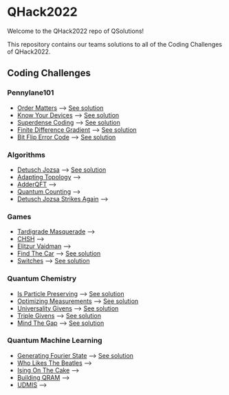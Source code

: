 # QHack2022
Welcome to the QHack2022 repo of QSolutions!

This repository contains our teams solutions to all of the Coding Challenges of QHack2022.

## Coding Challenges
### Pennylane101
* [Order Matters](./Coding_Challenges/pennylane101_100_OrderMatters_template/problem.pdf) --> [See solution](./Coding_Challenges/pennylane101_100_OrderMatters_template/pennylane101_100_OrderMatters.ipynb)
* [Know Your Devices](./Coding_Challenges/pennylane101_200_KnowYourDevices_template/problem.pdf) --> [See solution](./Coding_Challenges/pennylane101_200_KnowYourDevices_template/pennylane101_200_KnowYourDevices.ipynb)
* [Superdense Coding](./Coding_Challenges/pennylane101_300_superdense_coding_template/problem.pdf) --> [See solution](./Coding_Challenges/pennylane101_300_superdense_coding_template/pennylane101_300_superdense_coding.ipynb)
* [Finite Difference Gradient](./Coding_Challenges/pennylane101_400_FiniteDifferenceGradient_template/problem.pdf) --> [See solution](./Coding_Challenges/pennylane101_400_FiniteDifferenceGradient_template/pennylane101_400_FiniteDifferenceGradient.ipynb)
* [Bit Flip Error Code](./Coding_Challenges/pennylane101_500_BitflipErrorCode_template/problem.pdf) --> [See solution](./Coding_Challenges/pennylane101_500_BitflipErrorCode_template/pennylane101_500_BitFlipError.ipynb) 
### Algorithms
* [Detusch Jozsa](./Coding_Challenges/algorithms_100_DeutschJozsa_template/problem.pdf) --> [See solution](./Coding_Challenges/algorithms_100_DeutschJozsa_template/algorithms_100_DeutschJozsa.ipynb)
* [Adapting Topology](./Coding_Challenges/algorithms_200_AdaptingTopology_template/problem.pdf) --> 
* [AdderQFT](./Coding_Challenges/algorithms_300_AdderQFT_template/problem.pdf) --> 
* [Quantum Counting](./Coding_Challenges/algorithms_400_QuantumCounting_template/problem.pdf) --> 
* [Detusch Jozsa Strikes Again](./Coding_Challenges/algorithms_500_DetuschJozsaStrikesAgain_template/problem.pdf) --> 
### Games
* [Tardigrade Masquerade](./Coding_Challenges/games_100_TardigradeMasquerade_template/problem.pdf) --> 
* [CHSH](./Coding_Challenges/games_200_CHSH_template/problem.pdf) --> 
* [Elitzur Vaidman](./Coding_Challenges/games_300_Elitzur_Vaidman_template/problem.pdf) --> 
* [Find The Car](./Coding_Challenges/games_400_FindTheCar_template/problem.pdf) --> [See solution](./Coding_Challenges/games_400_FindTheCar.ipynb)
* [Switches](./Coding_Challenges/games_500_switches_template/problem.pdf) --> [See solution](./Coding_Challenges/games_500_switches.ipynb)
### Quantum Chemistry
* [Is Particle Preserving](./Coding_Challenges/qchem_100_IsParticlePreserving_template/problem.pdf) --> [See solution](./Coding_Challenges/qchem_100_IsParticlePreserving_template/qchem_100_IsParticlePreserving.ipynb)
* [Optimizing Measurements](./Coding_Challenges/qchem_200_OptimizingMeasurements_template/problem.pdf) --> [See solution](./Coding_Challenges/qchem_200_OptimizingMeasurements_template/qchem_200_OptimizingMeasurements.ipynb)
* [Universality Givens](./Coding_Challenges/qchem_300_Universality_Givens_template/problem.pdf) --> [See solution](./Coding_Challenges/qchem_300_Universality_Givens_template/qchem_300_UniversalityGivens.ipynb)
* [Triple Givens](./Coding_Challenges/qchem_400_Triple_Givens_template/problem.pdf) --> [See solution](./Coding_Challenges/qchem_400_Triple_Givens_template/qchem_400_TripleGivens.ipynb)
* [Mind The Gap](./Coding_Challenges/qchem_500_MindTheGap_template/problem.pdf) --> [See solution](./Coding_Challenges/qchem_500_MindTheGap_template/qchem_500_MindTheGap.ipynb)
### Quantum Machine Learning
* [Generating Fourier State](./Coding_Challenges/qml_100_GeneratingFourierState_template/problem.pdf) --> [See solution](./Coding_Challenges/qml_100_GeneratingFourierState_template/qml_100_GeneratingFourierState.ipynb)
* [Who Likes The Beatles](./Coding_Challenges/qml_200_WhoLikesTheBeatles_template/problem.pdf) --> 
* [Ising On The Cake](./Coding_Challenges/qml_300_IsingOnTheCake_template/problem.pdf) --> 
* [Building QRAM](./Coding_Challenges/qml_400_BuildingQRAM_template/problem.pdf) --> 
* [UDMIS](./Coding_Challenges/qml_500_UDMIS_template/problem.pdf) --> 